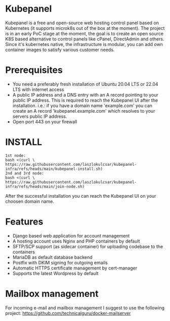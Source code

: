 # Kubepanel

Kubepanel is a free and open-source web hosting control panel based on Kubernetes (it supports microk8s out of the box at the moment).
The project is in an early PoC stage at the moment, the goal is to create an open source K8S based alternative to control panels like cPanel, DirectAdmin and others.
Since it's kubernetes native, the infrastructure is modular, you can add own container images to satisfy various customer needs.

# Prerequisites

- You need a preferably fresh installation of Ubuntu 20.04 LTS or 22.04 LTS with internet access 
- A public IP address and a DNS entry with an A record pointing to your public IP address. This is required to reach the Kubepanel UI after the installation. i.e.: if you have a domain name 'example.com' you can create an A record 'kubepanel.example.com' which resolves to your servers public IP address.
- Open port 443 on your firewall
  
# INSTALL

```
1st node:
bash <(curl \
https://raw.githubusercontent.com/laszlokulcsar/kubepanel-infra/refs/heads/main/kubepanel-install.sh)
2nd and 3rd node:
bash <(curl \
https://raw.githubusercontent.com/laszlokulcsar/kubepanel-infra/refs/heads/main/join-node.sh)
```

After the successful installation you can reach the Kubepanel UI on your choosen domain name.


# Features

- Django based web application for account management
- A hosting account uses Nginx and PHP containers by default
- SFTP/SCP support (as sidecar container) for uploading codebase to the containers
- MariaDB as default database backend
- Postfix with DKIM signing for outgoing emails
- Automatic HTTPS certificate management by cert-manager
- Supports the latest Wordpress by default

# Mailbox management

For incoming e-mail and mailbox management I suggest to use the following project: https://github.com/technicalguru/docker-mailserver
